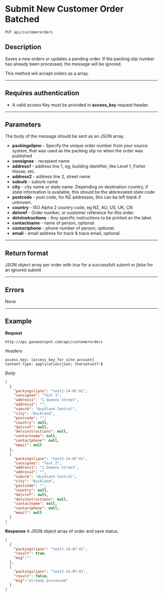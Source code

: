 # Submit New Customer Order Batched

    PUT api/customerorders

## Description
Saves a new orders or updates a pending order. If the packing slip number has already been processed, the message will be ignored.

This method will accept orders as a array.

***

## Requires authentication
* A valid access Key must be provided in **access_key** request header.

***

## Parameters

The body of the message should be sent as an JSON array.

- **packingslipno** - Specify the unique order number from your source system, that was used as the packing slip no when the order was published
- **consignee** - recepient name
- **address1** - address line 1, eg, building identifier, like Level 1, Fisher House, etc.
- **address2** - address line 2, street name
- **suburb** - suburb name
- **city** - city name or state name. Depending on destination country, if state information is available, this should be the abbreviated state code
- **postcode** - post code, for NZ addresses, this can be left blank if unknown.
- **country** - ISO Alpha 2 country code, eg NZ, AU, US, UK, CN
- **delvref** - Order number, or customer reference for this order.
- **delvinstructions** - Any specific instructions to be printed on the label.
- **contactname** - name of person, optional.
- **contactphone** - phone number of person, optional.
- **email** - email address for track & trace email, optional.

***

## Return format
JSON object array per order with *true* for a successfult submit or *false* for an ignored submit

***

## Errors
None

***

## Example
**Request**

    http://api.gosweetspot.com/api/customerorders

*Headers*

    access_key: [access_key_for_site_account]
    Content-Type: application/json; charset=utf-8



*Body*
``` json
[
  {
    "packingslipno": "test1-14-07-01",
    "consignee": "Test 1",
    "address1": "1 Queens Street",
    "address2": "",
    "suburb": "Auckland Central",
    "city": "Auckland",
    "postcode": "",
    "country": null,
    "delvref": null,
    "delvinstructions": null,
    "contactname": null,
    "contactphone": null,
    "email": null
  },
  {
    "packingslipno": "test2-14-07-01",
    "consignee": "Test 2",
    "address1": "1 Queens Street",
    "address2": "",
    "suburb": "Auckland Central",
    "city": "Auckland",
    "postcode": "",
    "country": null,
    "delvref": null,
    "delvinstructions": null,
    "contactname": null,
    "contactphone": null,
    "email": null
  }
]

```


**Response**
A JSON object array of order and save status.

``` json
[
  {
    "packingslipno": "test1-14-07-01",
    "result": true,
    "msg":""
  },
  {
    "packingslipno": "test2-14-07-01",
    "result": false,
    "msg":"already processed"
  }
]

```
